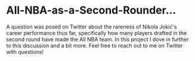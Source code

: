 # All-NBA-as-a-Second-Rounder...
A question was posed on Twitter about the rareness of Nikola Jokić's career performance thus far, specifically  how many players drafted in the second round have made the All NBA team. In this project I dove in further to this discussion and a bit more. Feel free to reach out to me on Twitter with questions!
